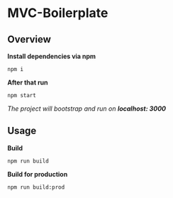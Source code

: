 # MVC-Boilerplate

## Overview
 **Install dependencies via npm**

    npm i 
    
**After that run**

    npm start
    
*The project will bootstrap and run on  **localhost: 3000***

## Usage

**Build**

    npm run build

**Build for production**

    npm run build:prod
